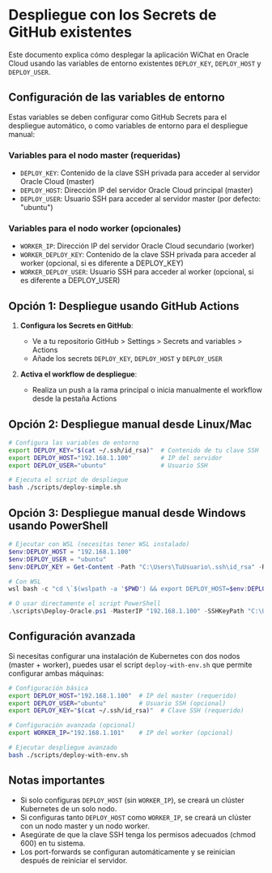 # Despliegue con los Secrets de GitHub existentes

Este documento explica cómo desplegar la aplicación WiChat en Oracle Cloud usando las variables de entorno existentes `DEPLOY_KEY`, `DEPLOY_HOST` y `DEPLOY_USER`.

## Configuración de las variables de entorno

Estas variables se deben configurar como GitHub Secrets para el despliegue automático, o como variables de entorno para el despliegue manual:

### Variables para el nodo master (requeridas)
- `DEPLOY_KEY`: Contenido de la clave SSH privada para acceder al servidor Oracle Cloud (master)
- `DEPLOY_HOST`: Dirección IP del servidor Oracle Cloud principal (master)
- `DEPLOY_USER`: Usuario SSH para acceder al servidor master (por defecto: "ubuntu")

### Variables para el nodo worker (opcionales)
- `WORKER_IP`: Dirección IP del servidor Oracle Cloud secundario (worker)
- `WORKER_DEPLOY_KEY`: Contenido de la clave SSH privada para acceder al worker (opcional, si es diferente a DEPLOY_KEY)
- `WORKER_DEPLOY_USER`: Usuario SSH para acceder al worker (opcional, si es diferente a DEPLOY_USER)

## Opción 1: Despliegue usando GitHub Actions

1. **Configura los Secrets en GitHub**:
   - Ve a tu repositorio GitHub > Settings > Secrets and variables > Actions
   - Añade los secrets `DEPLOY_KEY`, `DEPLOY_HOST` y `DEPLOY_USER`

2. **Activa el workflow de despliegue**:
   - Realiza un push a la rama principal o inicia manualmente el workflow desde la pestaña Actions

## Opción 2: Despliegue manual desde Linux/Mac

```bash
# Configura las variables de entorno
export DEPLOY_KEY="$(cat ~/.ssh/id_rsa)"  # Contenido de tu clave SSH
export DEPLOY_HOST="192.168.1.100"        # IP del servidor
export DEPLOY_USER="ubuntu"               # Usuario SSH

# Ejecuta el script de despliegue
bash ./scripts/deploy-simple.sh
```

## Opción 3: Despliegue manual desde Windows usando PowerShell

```powershell
# Ejecutar con WSL (necesitas tener WSL instalado)
$env:DEPLOY_HOST = "192.168.1.100"
$env:DEPLOY_USER = "ubuntu"
$env:DEPLOY_KEY = Get-Content -Path "C:\Users\TuUsuario\.ssh\id_rsa" -Raw

# Con WSL
wsl bash -c "cd \`$(wslpath -a '$PWD') && export DEPLOY_HOST=$env:DEPLOY_HOST && export DEPLOY_USER=$env:DEPLOY_USER && export DEPLOY_KEY='$env:DEPLOY_KEY' && bash ./scripts/deploy-simple.sh"

# O usar directamente el script PowerShell
.\scripts\Deploy-Oracle.ps1 -MasterIP "192.168.1.100" -SSHKeyPath "C:\Users\TuUsuario\.ssh\id_rsa" -SSHUser "ubuntu"
```

## Configuración avanzada

Si necesitas configurar una instalación de Kubernetes con dos nodos (master + worker), puedes usar el script `deploy-with-env.sh` que permite configurar ambas máquinas:

```bash
# Configuración básica
export DEPLOY_HOST="192.168.1.100"  # IP del master (requerido)
export DEPLOY_USER="ubuntu"         # Usuario SSH (opcional)
export DEPLOY_KEY="$(cat ~/.ssh/id_rsa)"  # Clave SSH (requerido)

# Configuración avanzada (opcional)
export WORKER_IP="192.168.1.101"    # IP del worker (opcional)

# Ejecutar despliegue avanzado
bash ./scripts/deploy-with-env.sh
```

## Notas importantes

- Si solo configuras `DEPLOY_HOST` (sin `WORKER_IP`), se creará un clúster Kubernetes de un solo nodo.
- Si configuras tanto `DEPLOY_HOST` como `WORKER_IP`, se creará un clúster con un nodo master y un nodo worker.
- Asegúrate de que la clave SSH tenga los permisos adecuados (chmod 600) en tu sistema.
- Los port-forwards se configuran automáticamente y se reinician después de reiniciar el servidor.
